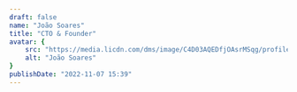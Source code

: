 ```yaml
---
draft: false
name: "João Soares"
title: "CTO & Founder"
avatar: {
    src: "https://media.licdn.com/dms/image/C4D03AQEDfjOAsrMSqg/profile-displayphoto-shrink_800_800/0/1646870837062?e=1722470400&v=beta&t=JXHnzTEpijR7bC36r6uO7LPrHowCZ0p6XzQCwRMKddI",
    alt: "João Soares"
}
publishDate: "2022-11-07 15:39"
---
```

